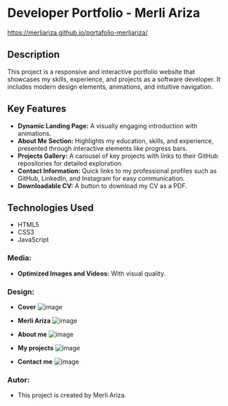# Developer Portfolio - Merli Ariza
https://merliariza.github.io/portafolio-merliariza/

## Description

This project is a responsive and interactive portfolio website that showcases my skills, experience, and projects as a software developer. It includes modern design elements, animations, and intuitive navigation.

## Key Features

- **Dynamic Landing Page:** A visually engaging introduction with animations.
- **About Me Section:** Highlights my education, skills, and experience, presented through interactive elements like progress bars.
- **Projects Gallery:** A carousel of key projects with links to their GitHub repositories for detailed exploration.
- **Contact Information:** Quick links to my professional profiles such as GitHub, LinkedIn, and Instagram for easy communication.
- **Downloadable CV:** A button to download my CV as a PDF.

## Technologies Used
  - HTML5
  - CSS3
  - JavaScript

### Media:
- **Optimized Images and Videos:** With visual quality.

### Design:
- **Cover**
  ![image](https://github.com/user-attachments/assets/1c151564-2f7c-4227-a38a-711bd9c4f859)

- **Merli Ariza**
  ![image](https://github.com/user-attachments/assets/fae50574-46e2-4cca-9fc1-181d4e7b616a)

- **About me**
  ![image](https://github.com/user-attachments/assets/3ed99ced-798a-43c4-b954-112e2fd2b042)

- **My projects**
  ![image](https://github.com/user-attachments/assets/a4ceaa79-d1a2-4687-931d-50a7e648bee3)

- **Contact me** 
![image](https://github.com/user-attachments/assets/4fb62ef5-5e91-44ef-b06c-3684e0505d60)

### Autor:
- This project is created by Merli Ariza.
